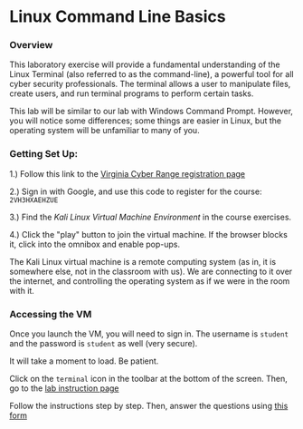 # Linux Command Line Basics

### Overview

This laboratory exercise will provide a fundamental understanding of the Linux Terminal (also referred to as the command-line), a powerful tool for all cyber security professionals. The terminal allows a user to manipulate files, create users, and run terminal programs to perform certain tasks. 

This lab will be similar to our lab with Windows Command Prompt. However, you will notice some differences; some things are easier in Linux, but the operating system will be unfamiliar to many of you.

### Getting Set Up:

1.) Follow this link to the [Virginia Cyber Range registration page](https://console.virginiacyberrange.net/register)

2.) Sign in with Google, and use this code to register for the course: `2VH3HXAEHZUE`

3.) Find the *Kali Linux Virtual Machine Environment* in the course exercises.

4.) Click the "play" button to join the virtual machine. If the browser blocks it, click into the omnibox and enable pop-ups.

The Kali Linux virtual machine is a remote computing system (as in, it is somewhere else, not in the classroom with us). We are connecting to it over the internet, and controlling the operating system as if we were in the room with it.

### Accessing the VM

Once you launch the VM, you will need to sign in. The username is `student` and the password is `student` as well (very secure).

It will take a moment to load. Be patient.

Click on the `terminal` icon in the toolbar at the bottom of the screen. Then, go to the [lab instruction page](https://drive.google.com/open?id=1ttIrtGg8C4BeWsNJHtuNgrIrlVr8prfq5XHJOgFTSYI&authuser=1)

Follow the instructions step by step. Then, answer the questions using [this form](https://docs.google.com/forms/d/e/1FAIpQLSebjKXHR0JHoRrPDIcubYA1RY7limhnr5496kDZKsOl_QFAFw/viewform?authuser=1)
